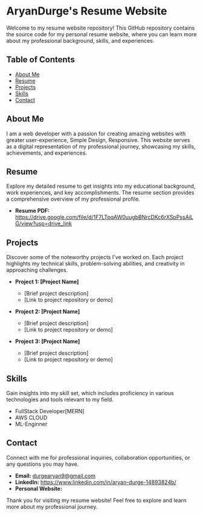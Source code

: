 # AryanDurge's Resume Website

Welcome to my resume website repository! This GitHub repository contains the source code for my personal resume website, where you can learn more about my professional background, skills, and experiences.

## Table of Contents

- [About Me](#about-me)
- [Resume](#resume)
- [Projects](#projects)
- [Skills](#skills)
- [Contact](#contact)

## About Me

I am a web developer with a passion for creating amazing websites with greater user-experience, Simple Design, Responsive. This website serves as a digital representation of my professional journey, showcasing my skills, achievements, and experiences.

## Resume

Explore my detailed resume to get insights into my educational background, work experiences, and key accomplishments. The resume section provides a comprehensive overview of my professional profile.

- **Resume PDF:** https://drive.google.com/file/d/1F7LTpqAW0uugbBNrcDKc6rXSpPssAiLG/view?usp=drive_link

## Projects

Discover some of the noteworthy projects I've worked on. Each project highlights my technical skills, problem-solving abilities, and creativity in approaching challenges.

- **Project 1: [Project Name]**
  - [Brief project description]
  - [Link to project repository or demo]

- **Project 2: [Project Name]**
  - [Brief project description]
  - [Link to project repository or demo]

- **Project 3: [Project Name]**
  - [Brief project description]
  - [Link to project repository or demo]

## Skills

Gain insights into my skill set, which includes proficiency in various technologies and tools relevant to my field.

- FullStack Developer[MERN]
- AWS CLOUD
- ML-Enginner

## Contact

Connect with me for professional inquiries, collaboration opportunities, or any questions you may have.

- **Email:** durgearyan9@gmail.com
- **LinkedIn:** https://www.linkedin.com/in/aryan-durge-14893824b/
- **Personal Website:** 

Thank you for visiting my resume website! Feel free to explore and learn more about my professional journey.
